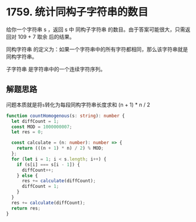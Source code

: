 # 1759. 统计同构子字符串的数目

给你一个字符串 s ，返回 s 中 同构子字符串 的数目。由于答案可能很大，只需返回对 109 + 7 取余 后的结果。

同构字符串 的定义为：如果一个字符串中的所有字符都相同，那么该字符串就是同构字符串。

子字符串 是字符串中的一个连续字符序列。

## 解题思路

问题本质就是将`s`转化为每段同构字符串长度求和 (n + 1) * n / 2

```typescript
function countHomogenous(s: string): number {
  let diffCount = 1;
  const MOD = 1000000007;
  let res = 0;

  const calculate = (n: number): number => {
    return (((n + 1) * n) / 2) % MOD;
  };
  for (let i = 1; i < s.length; i++) {
    if (s[i] === s[i - 1]) {
      diffCount++;
    } else {
      res += calculate(diffCount);
      diffCount = 1;
    }
  }
  res += calculate(diffCount);
  return res;
}
```
